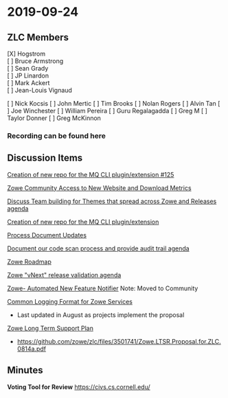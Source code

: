 # 2019-09-24

## ZLC Members
[X] Hogstrom   
[ ] Bruce Armstrong   
[ ] Sean Grady   
[ ] JP Linardon   
[ ] Mark Ackert   
[ ] Jean-Louis Vignaud   

[ ] Nick Kocsis
[ ] John Mertic
[ ] Tim Brooks
[ ] Nolan Rogers
[ ] Alvin Tan
[ ] Joe Winchester
[ ] William Pereira
[ ] Guru Regalagadda
[ ] Greg M
[ ] Taylor Donner
[ ] Greg McKinnon


### Recording can be found here   

## Discussion Items
[Creation of new repo for the MQ CLI plugin/extension #125](https://github.com/zowe/zlc/issues/125)

[Zowe Community Access to New Website and Download Metrics](https://github.com/zowe/zlc/issues/141)

[Discuss Team building for Themes that spread across Zowe and Releases agenda](https://github.com/zowe/zlc/issues/138)

[Creation of new repo for the MQ CLI plugin/extension](https://github.com/zowe/zlc/issues/125)

[Process Document Updates](https://github.com/zowe/zlc/issues/118)

[Document our code scan process and provide audit trail agenda](https://github.com/zowe/zlc/issues/110)

[Zowe Roadmap](https://github.com/zowe/zlc/issues/103)

[Zowe "vNext" release validation agenda](https://github.com/zowe/zlc/issues/92)

[Zowe- Automated New Feature Notifier](https://github.com/zowe/zlc/issues/191) Note: Moved to Community

[Common Logging Format for Zowe Services](https://github.com/zowe/zlc/issues/90)
* Last updated in August as projects implement the proposal

[Zowe Long Term Support Plan](https://github.com/zowe/zlc/issues/72)
* https://github.com/zowe/zlc/files/3501741/Zowe.LTSR.Proposal.for.ZLC.0814a.pdf

## Minutes


__Voting Tool for Review__
https://civs.cs.cornell.edu/
   
   
